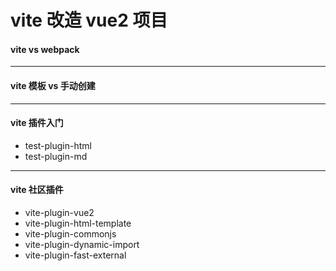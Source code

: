 
# vite 改造 vue2 项目

#### vite vs webpack

---

#### vite 模板 vs 手动创建

---

#### vite 插件入门

- test-plugin-html
- test-plugin-md

---

#### vite 社区插件

- vite-plugin-vue2
- vite-plugin-html-template
- vite-plugin-commonjs
- vite-plugin-dynamic-import
- vite-plugin-fast-external
